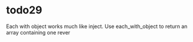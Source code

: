 todo29
======

Each with object works much like inject. Use each_with_object to return an array containing one rever
